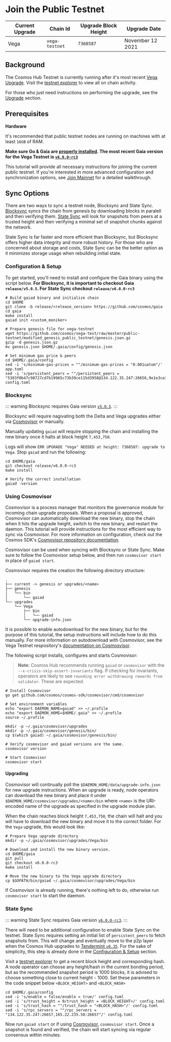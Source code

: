<!--
order: 4
-->

# Join the Public Testnet

| Current Upgrade | Chain Id       | Upgrade Block Height | Upgrade Date     |
| --------------- | -------------- | -------------------- | ---------------- |
| Vega            | `vega-testnet` | `7368587`            | November 12 2021 |


## Background
The Cosmos Hub Testnet is currently running after it's most recent [Vega Upgrade](https://interchain-io.medium.com/cosmos-hub-vega-upgrade-testnet-details-e9c5d69a59c). Visit the [testnet explorer](https://vega-explorer.hypha.coop/) to view all on chain activity.

For those who just need instructions on performing the upgrade, see the [Upgrade](#upgrading) section.

## Prerequisites

**Hardware**

It's recommended that public testnet nodes are running on machines with at least `16GB` of RAM.

**Make sure Go & Gaia are [properly installed](../getting-started/installation.md). The most recent Gaia version for the Vega Testnet is [`v6.0.0-rc3`](https://github.com/cosmos/gaia/tree/v6.0.0-rc3)**


This tutorial will provide all necessary instructions for joining the current public testnet. If you're interested in more advanced configuration and synchronization options, see [Join Mainnet](./join-mainnet.md) for a detailed walkthrough.

## Sync Options
There are two ways to sync a testnet node, Blocksync and State Sync. [Blocksync](https://docs.tendermint.com/master/tendermint-core/block-sync/) syncs the chain from genesis by downloading blocks in paralell and then verifying them. [State Sync](https://docs.tendermint.com/master/tendermint-core/state-sync/#) will look for snapshots from peers at a trusted height and then verifying a minimal set of snapshot chunks against the network.

State Sync is far faster and more efficient than Blocksync, but Blocksync offers higher data integrity and more robust history. For those who are concerned about storage and costs, State Sync can be the better option as it minimizes storage usage when rebuilding initial state.

### Configuration & Setup

To get started, you'll need to install and configure the Gaia binary using the script below. **For Blocksync, it is important to checkout Gaia `release/v5.0.5`. For State Sync checkout `release/v6.0.0-rc3`**

```
# Build gaiad binary and initialize chain
cd $HOME
git clone -b release/<release_version> https://github.com/cosmos/gaia
cd gaia
make install
gaiad init <custom_moniker>

# Prepare genesis file for vega-testnet
wget https://github.com/cosmos/vega-test/raw/master/public-testnet/modified_genesis_public_testnet/genesis.json.gz
gzip -d genesis.json.gz
mv genesis.json $HOME/.gaia/config/genesis.json

# Set minimum gas price & peers
cd $HOME/.gaia/config
sed -i 's/minimum-gas-prices = ""/minimum-gas-prices = "0.001uatom"/' app.toml
sed -i 's/persistent_peers = ""/persistent_peers = "5303f0b47c98727cd7b19965c73b39ce115d3958@134.122.35.247:26656,9e1e3ce30f22083f04ea157e287d338cf20482cf@165.22.235.50:26656,b7feb9619bef083e3a3e86925824f023c252745b@143.198.41.219:26656"/' config.toml
```

### Blocksync

::: warning
Blocksync requires Gaia version [`v5.0.5`](https://github.com/cosmos/gaia/tree/release/v5.0.5).
:::

Blocksync will require nagivating both the Delta and Vega upgrades either via [Cosmovisor](#using-cosmovisor) or manually.

Manually updating `gaiad` will require stopping the chain and installing the new binary once it halts at block height `7,453,750`.

Logs will show `ERR UPGRADE "Vega" NEEDED at height: 7368587: upgrade to Vega`. Stop `gaiad` and run the following:

```
cd $HOME/gaia
git checkout release/v6.0.0-rc3
make install

# Verify the correct installation
gaiad -version
```

### Using Cosmovisor

Cosmovisor is a process manager that monitors the governance module for incoming chain upgrade proposals. When a proposal is approved, Cosmovisor can automatically download the new binary, stop the chain when it hits the upgrade height, switch to the new binary, and restart the daemon. This tutorial will provide instructions for the most efficient way to sync via Cosmovisor. For more information on configuration, check out the Cosmos SDK's [Cosmovisor repository documentation](https://github.com/cosmos/cosmos-sdk/tree/master/cosmovisor#auto-download).

Cosmovisor can be used when syncing with Blocksync or State Sync. Make sure to follow the Cosmovisor setup below, and then run `cosmovisor start` in place of `gaiad start`.

Cosmovisor requires the creation the following directory structure:
```shell
.
├── current -> genesis or upgrades/<name>
├── genesis
│   └── bin
│       └── gaiad
└── upgrades
    └── Vega
        ├── bin
        │   └── gaiad
        └── upgrade-info.json
```

It is possible to enable autodownload for the new binary, but for the purpose of this tutorial, the setup instructions will include how to do this manually. For more information on autodownload with Cosmovisor, see the Vega Testnet respository's [documentation on Cosmosvisor](https://github.com/cosmos/vega-test/blob/master/local-testnet/README.md#Cosmovisor).

The following script installs, configures and starts Cosmovisor:

> **Note**: Cosmos Hub recommends running `gaiad` or `cosmovisor` with the `--x-crisis-skip-assert-invariants` flag. If checking for invariants, operators are likely to see `rounding error withdrawing rewards from validator`. These are expected.

```
# Install Cosmovisor
go get github.com/cosmos/cosmos-sdk/cosmovisor/cmd/cosmovisor

# Set environment variables
echo "export DAEMON_NAME=gaiad" >> ~/.profile
echo "export DAEMON_HOME=$HOME/.gaia" >> ~/.profile
source ~/.profile

mkdir -p ~/.gaia/cosmovisor/upgrades
mkdir -p ~/.gaia/cosmovisor/genesis/bin/
cp $(which gaiad) ~/.gaia/cosmovisor/genesis/bin/

# Verify cosmovisor and gaiad versions are the same.
cosmovisor version

# Start Cosmovisor
cosmovisor start
```

#### Upgrading

Cosmovisor will continually poll the `$DAEMON_HOME/data/upgrade-info.json` for new upgrade instructions. When an upgrade is ready, node operators can download the new binary and place it under `$DAEMON_HOME/cosmovisor/upgrades/<name>/bin` where `<name>` is the URI-encoded name of the upgrade as specified in the upgrade module plan.

When the chain reaches block height `7,453,750`, the chain will halt and you will have to download the new binary and move it to the correct folder. For the `Vega` upgrade, this would look like:
```
# Prepare Vega upgrade directory
mkdir -p ~/.gaia/cosmovisor/upgrades/Vega/bin

# Download and install the new binary version.
cd $HOME/gaia
git pull
git checkout v6.0.0-rc3
make install

# Move the new binary to the Vega upgrade directory
cp $GOPATH/bin/gaiad ~/.gaia/cosmovisor/upgrades/Vega/bin
```

If Cosmovisor is already running, there's nothing left to do, otherwise run `cosmovisor start` to start the daemon.

### State Sync

::: warning
State Sync requires Gaia version [`v6.0.0-rc3`](https://github.com/cosmos/gaia/tree/release/v6.0.0-rc3).
:::

There will need to be additional configuration to enable State Sync on the testnet. State Sync requires setting an initial list of `persistent_peers` to fetch snapshots from. This will change and eventually move to the p2p layer when the Cosmos Hub upgrades to [Tendermint `v0.35`](https://github.com/tendermint/tendermint/issues/6491). For the sake of simplicity, this step is already done in the [Configuration & Setup](#configuration-amp=-setup) section.

Visit a [testnet explorer](https://vega-explorer.hypha.coop/) to get a recent block height and corresponding hash. A node operator can choose any height/hash in the current bonding period, but as the recommended snapshot period is 1000 blocks, it is advised to choose something close to current height - 1000. Set these parameters in the code snippet below `<BLOCK_HEIGHT>` and `<BLOCK_HASH>`

```
cd $HOME/.gaia/config
sed -i 's/enable = false/enable = true/' config.toml
sed -i 's/trust_height = 0/trust_height = <BLOCK_HEIGHT>/' config.toml
sed -i 's/trust_hash = ""/trust_hash = "<BLOCK_HASH>"/' config.toml
sed -i 's/rpc_servers = ""/rpc_servers = "134.122.35.247:26657,165.22.235.50:26657"/' config.toml
```

Now run `gaiad start` or if using [Cosmovisor](#using-cosmovisor),  `cosmovisor start`. Once a snapshot is found and verified, the chain will start syncing via regular consensus within minutes.
